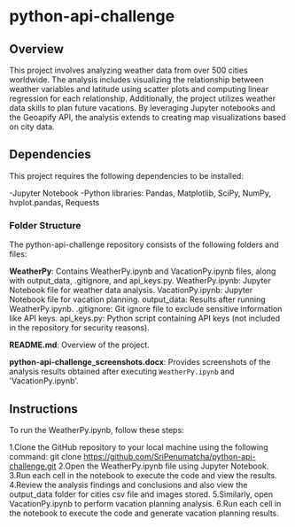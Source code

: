 # python-api-challenge


## Overview
This project involves analyzing weather data from over 500 cities worldwide. The analysis includes visualizing the relationship between weather variables and latitude using scatter plots and computing linear regression for each relationship. Additionally, the project utilizes weather data skills to plan future vacations. By leveraging Jupyter notebooks and the Geoapify API, the analysis extends to creating map visualizations based on city data.


## Dependencies
This project requires the following dependencies to be installed:

-Jupyter Notebook
-Python libraries: Pandas, Matplotlib, SciPy, NumPy, hvplot.pandas, Requests

### Folder Structure 

The python-api-challenge repository consists of the following folders and files:

**WeatherPy**: Contains WeatherPy.ipynb and VacationPy.ipynb files, along with output_data, .gitignore, and api_keys.py.
  WeatherPy.ipynb: Jupyter Notebook file for weather data analysis.
  VacationPy.ipynb: Jupyter Notebook file for vacation planning.
  output_data: Results after running WeatherPy.ipynb.
 .gitignore: Git ignore file to exclude sensitive information like API keys.
 api_keys.py: Python script containing API keys (not included in the repository for security reasons).
 
**README.md**: Overview of the project.

**python-api-challenge_screenshots.docx**: Provides screenshots of the analysis results obtained after executing `WeatherPy.ipynb` and 'VacationPy.ipynb'.

## Instructions
To run the WeatherPy.ipynb, follow these steps:

1.Clone the GitHub repository to your local machine using the following command:
git clone https://github.com/SriPenumatcha/python-api-challenge.git
2.Open the WeatherPy.ipynb file using Jupyter Notebook.
3.Run each cell in the notebook to execute the code and view the results.
4.Review the analysis findings and conclusions and also view the output_data folder for cities csv file and images stored.
5.Similarly, open VacationPy.ipynb to perform vacation planning analysis.
6.Run each cell in the notebook to execute the code and generate vacation planning results.
